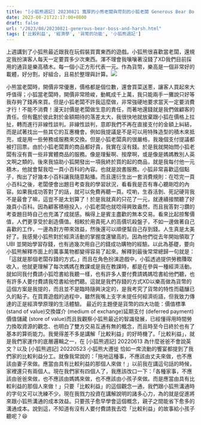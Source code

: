 ```yaml
---
title: "[小狐熊週記] 20230821 寬厚的小熊老闆與苛刻的小狐老闆 Generous Bear Boss and Harsh Fox Boss"
date: 2023-08-21T22:17:00+0800
draft: false
url: "/2023/08/20230821-generous-bear-boss-and-harsh.html"
tags: ['比較利益', '經濟學', '貨幣的功能', '小狐熊週記']
---
```





上週講到了小狐熊最近跟我在玩假裝買賣東西的遊戲。小狐熊很喜歡當老闆，還規定我扮演客人每天一定要買多少次東西。渾不理會我嚷嚷著沒錢了XD我們目前採用的通貨是樂高積木。每一個小正方形代表一元。作為貨幣，樂高是一個非常好的載體，好分割，好組合，且易於整理與計算。![](https://blogger.googleusercontent.com/img/b/R29vZ2xl/AVvXsEge52rZebYQ_WvvpPVO-XZydltYhl67zYNR_773XI0MPOI8o0fP-xm5NfdPWXJI0KAJC8kvR05sxfVFPd9GKWdo1O24QuuT4-9bAD6T_3wZ_nXqjbSL3LBsGqJTEoJ6tbfHOe6G38yKEcfErawFkqIq0ajK6XZgQ7YLQw43w3mx7urU6AYcqxTeoGt8niQ/s320/PXL_20230821_141516132.jpg)

小熊當老闆時，開價非常優惠，價格都是個位數，還會買菜送蔥，讓客人買起來大呼值得；小狐當老闆時，開價非常險峻，動輒成千上萬，我只能兩手一攤說只好等我存夠了錢再來買。但是小狐老闆不許我這麼做，非常強硬地要求當天一定要消費才行！不能不消費！漫天討價是老闆做生意的責任，而著地還錢就是我們做顧客的責任。但有鑑於彼此對於金額期待的落差太大，我很快地就放棄跟小狐在價格上拉扯，轉而進行非線性談判。非線性談判，意即我們不再在直接支付的金額上糾結，而是試著找出一些其它的互惠機會。例如我提議是不是可以用特殊造型的積木來抵充，或是用一些勞務或服務來交換。但是小狐老闆真的很嚴格，我幾個支付提議都被打回票。由於小狐老闆賣的商品都好貴，我實在沒有錢。於是我就開始問小狐老闆有沒有賣一些非實體商品的服務。像是理髮啊、按摩啊，或是像是媽媽教別人英文啊之類的。後來我協助小狐開發出一項我終於買的起的商品，就是我每付他一元積木，他就會幫我唸一頁小百科的內容。也就是說書服務。小狐非常喜歡這個點子，掏出了好幾本小百科讓我隨意點播。而且還衍生出一套消費規則：在唸完一頁小百科之後，老闆便會出題目考查我的學習狀況，看看我是否有專心聽剛唸的內容。如果我成功答對了的話，就可以免費再聽一頁。哎喲，生吞活剝、死記硬背我不是最會了嘛，這豈不是太划算了！於是我就真的只花了一元，就連續接關聽了好幾頁小百科。因為顧客積極投入，小狐老闆也就唸得興致盎然，而且我答對刁鑽的考查題目時自己也充滿了成就感。稱得上是賓主盡歡的無本交易。看來比起掠奪價值，人們更享受於創造價值。相較於用貴死人的高價坑殺盤子，不如一邊做著自己喜歡的工作，一邊為對方帶來效益，然後還可以順便幫自己存到錢。人生真是太美好了。我感覺小狐熊對於經濟活動的掌握度還蠻高的。因為他們從去年開始領取了 UBI 並開始學習存錢，也有過幾次用自己的錢成功購物的經驗。以此為基礎，要向小狐熊解釋市面上的萬事萬物都變得容易了起來。解釋到最後常常總歸一句就是：「這就是那個老闆存錢的方式。」而且在角色扮演遊戲中，小狐透過提供勞務賺取收入，他就更理解了每次媽媽在教課或是我在教課時，都是在參與一種經濟活動。就如同我付費請小狐唸書給我聽一樣，也有許多人要付費請媽媽唸書給他們聽，也有許多人要付費請我唸書給他們聽。這就是我們存錢的方式XD以樂高做為貨幣的這個方案是我提的，而且並不是臨時隨興決定的，是我考究了貨幣的特性而蘊釀已久的點子。在買賣遊戲的過程中，雖然我嘴上支字未提任何經濟術語，但我致力傳達的正是經濟學原理的生活體驗。 最近的主題便是貨幣的四大功能：價值標準 (stand of value)交換媒介 (medium of exchange)延期支付 (deferred payment)價值儲藏 (store of value)而且我觀察小狐熊最近的智識發展，已經懂得用時間勞力換取資源的觀念、也明白了雙方交易互通有無的概念，而且時至今日終於也有了基本的算術能力。我覺得差不多是講解「比較利益」的好時機了。「比較利益」，就是我們家運作的底層邏輯之一，在 [小狐熊週記] 20220613 為什麼爸爸不會說英文？以及 [小狐熊週記] 20220523 小狐熊大遷徙 恰如一席流動的饗宴都提到了我們家的比較利益分工。就像我常說的：「拖地這種事，不應該由丈夫來做，也不應該由妻子來做。應當由具有比較利益的那個人來做！」以前我在講這句話的時候，家裡還只有兩個人。現在我們家有四個人了，我應該改口一下：「各種家事，不應該由爸爸來做，也不應該由媽媽來做，也不應該由小孩子來做。而是應當由具有比較利益的那個人來做！」只要「比較利益」的這個觀念一通，我們跟小狐熊溝通時的字句又可以洗練不少。現在我戮力投資在講解說明的諸多心力，為的就是促進將來跟小狐熊溝通的成本效益。只要孩子愈早學會這個概念，親子之間能省下愈多的溝通成本。說到這，不知道有沒有人要付費請我去唸「比較利益」的故事給小孩子聽呢？😆

